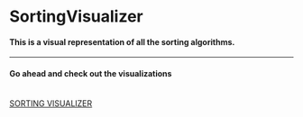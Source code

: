 # SortingVisualizer

<h4>
  This is a visual representation of all the sorting algorithms.
</h4>
<hr>
<h4>Go ahead and check out the visualizations</h4>
<br>
<a href = "https://shambhawibhure.github.io/SortingVisualizer/" target="_blank">SORTING VISUALIZER</a>
